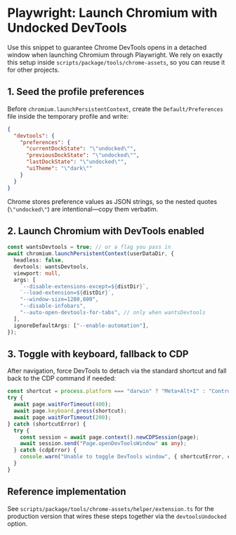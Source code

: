 # Playwright: Launch Chromium with Undocked DevTools

Use this snippet to guarantee Chrome DevTools opens in a detached window when launching Chromium through Playwright. We rely on exactly this setup inside `scripts/package/tools/chrome-assets`, so you can reuse it for other projects.

## 1. Seed the profile preferences

Before `chromium.launchPersistentContext`, create the `Default/Preferences` file inside the temporary profile and write:

```json
{
  "devtools": {
    "preferences": {
      "currentDockState": "\"undocked\"",
      "previousDockState": "\"undocked\"",
      "lastDockState": "\"undocked\"",
      "uiTheme": "\"dark\""
    }
  }
}
```

Chrome stores preference values as JSON strings, so the nested quotes (`\"undocked\"`) are intentional—copy them verbatim.

## 2. Launch Chromium with DevTools enabled

```ts
const wantsDevtools = true; // or a flag you pass in
await chromium.launchPersistentContext(userDataDir, {
  headless: false,
  devtools: wantsDevtools,
  viewport: null,
  args: [
    `--disable-extensions-except=${distDir}`,
    `--load-extension=${distDir}`,
    "--window-size=1280,800",
    "--disable-infobars",
    "--auto-open-devtools-for-tabs", // only when wantsDevtools
  ],
  ignoreDefaultArgs: ["--enable-automation"],
});
```

## 3. Toggle with keyboard, fallback to CDP

After navigation, force DevTools to detach via the standard shortcut and fall back to the CDP command if needed:

```ts
const shortcut = process.platform === "darwin" ? "Meta+Alt+I" : "Control+Shift+I";
try {
  await page.waitForTimeout(400);
  await page.keyboard.press(shortcut);
  await page.waitForTimeout(200);
} catch (shortcutError) {
  try {
    const session = await page.context().newCDPSession(page);
    await session.send("Page.openDevToolsWindow" as any);
  } catch (cdpError) {
    console.warn("Unable to toggle DevTools window", { shortcutError, cdpError });
  }
}
```

## Reference implementation

See `scripts/package/tools/chrome-assets/helper/extension.ts` for the production version that wires these steps together via the `devtoolsUndocked` option.
